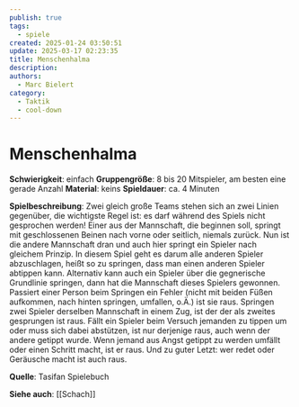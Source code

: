 ```yaml
---
publish: true
tags:
  - spiele
created: 2025-01-24 03:50:51
update: 2025-03-17 02:23:35
title: Menschenhalma
description: 
authors:
  - Marc Bielert
category:
  - Taktik
  - cool-down
---
```


# Menschenhalma

**Schwierigkeit**: einfach
**Gruppengröße**: 8 bis 20 Mitspieler, am besten eine gerade Anzahl
**Material**: keins
**Spieldauer**: ca. 4 Minuten

**Spielbeschreibung**:
Zwei gleich große Teams stehen sich an zwei Linien gegenüber, die wichtigste Regel ist: es darf während des Spiels nicht gesprochen werden! Einer aus der Mannschaft, die beginnen soll, springt mit geschlossenen Beinen nach vorne oder seitlich, niemals zurück. Nun ist die andere Mannschaft dran und auch hier springt ein Spieler nach gleichem Prinzip. In diesem Spiel geht es darum alle anderen Spieler abzuschlagen, heißt so zu springen, dass man einen anderen Spieler abtippen kann. Alternativ kann auch ein Spieler über die gegnerische Grundlinie springen, dann hat die Mannschaft dieses Spielers gewonnen. Passiert einer Person beim Springen ein Fehler (nicht mit beiden Füßen aufkommen, nach hinten springen, umfallen, o.Ä.) ist sie raus. Springen zwei Spieler derselben Mannschaft in einem Zug, ist der der als zweites gesprungen ist raus. Fällt ein Spieler beim Versuch jemanden zu tippen um oder muss sich dabei abstützen, ist nur derjenige raus, auch wenn der andere getippt wurde. Wenn jemand aus Angst getippt zu werden umfällt oder einen Schritt macht, ist er raus. Und zu guter Letzt: wer redet oder Geräusche macht ist auch raus.

**Quelle**:
Tasifan Spielebuch

**Siehe auch**: [[Schach]]